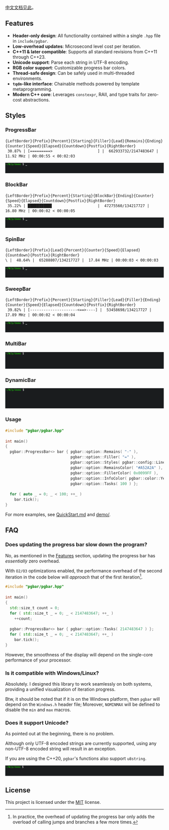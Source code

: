 [中文文档见此](docs/README_zh.md)。

## Features
- **Header-only design**: All functionality contained within a single `.hpp` file in `include/pgbar`.
- **Low-overhead updates**: Microsecond level cost per iteration.
- **C++11 & later compatible**: Supports all standard revisions from C++11 through C++23.
- **Unicode support**: Parse each string in UTF-8 encoding.
- **RGB color support**: Customizable progress bar colors.
- **Thread-safe design**: Can be safely used in multi-threaded environments.
- **`tqdm`-like interface**: Chainable methods powered by template metaprogramming.
- **Modern C++ core**: Leverages `constexpr`, RAII, and type traits for zero-cost abstractions.

## Styles
### ProgressBar
```
{LeftBorder}{Prefix}{Percent}{Starting}{Filler}{Lead}{Remains}{Ending}{Counter}{Speed}{Elapsed}{Countdown}{Postfix}{RightBorder}
 30.87% | [=========>                    ] |  662933732/2147483647 |  11.92 MHz | 00:00:55 < 00:02:03
```
![progressbar](images/progressbar.gif)

### BlockBar
```
{LeftBorder}{Prefix}{Percent}{Starting}{BlockBar}{Ending}{Counter}{Speed}{Elapsed}{Countdown}{Postfix}{RightBorder}
 35.22% | ██████████▋                    |  47275560/134217727 |  16.80 MHz | 00:00:02 < 00:00:05
```
![BlockBar](images/blockbar.gif)

### SpinBar
```
{LeftBorder}{Prefix}{Lead}{Percent}{Counter}{Speed}{Elapsed}{Countdown}{Postfix}{RightBorder}
\ |  48.64% |  65288807/134217727 |  17.84 MHz | 00:00:03 < 00:00:03
```
![spinbar](images/spinbar.gif)

### SweepBar
```
{LeftBorder}{Prefix}{Percent}{Starting}{Filler}{Lead}{Filler}{Ending}{Counter}{Speed}{Elapsed}{Countdown}{Postfix}{RightBorder}
 39.82% | [---------------------<==>----] |  53458698/134217727 |  17.89 MHz | 00:00:02 < 00:00:04
```
![sweepbar](images/sweepbar.gif)

### MultiBar
![multibar](images/multibar.gif)

### DynamicBar
![dynamicbar](images/dynamicbar.gif)

### Usage
```cpp
#include "pgbar/pgbar.hpp"

int main()
{
  pgbar::ProgressBar<> bar { pgbar::option::Remains( "-" ),
                             pgbar::option::Filler( "=" ),
                             pgbar::option::Styles( pgbar::config::Line::Entire ),
                             pgbar::option::RemainsColor( "#A52A2A" ),
                             pgbar::option::FillerColor( 0x0099FF ),
                             pgbar::option::InfoColor( pgbar::color::Yellow ),
                             pgbar::option::Tasks( 100 ) };

  for ( auto _ = 0; _ < 100; ++_ )
    bar.tick();
}
```

For more examples, see [QuickStart.md](docs/QuickStart.md) and [demo/](demo/).

## FAQ
### Does updating the progress bar slow down the program?
No, as mentioned in the [Features](#features) section, updating the progress bar has *essentially* zero overhead.

With `O2/O3` optimizations enabled, the performance overhead of the second iteration in the code below will *approach* that of the first iteration[^1].

[^1]: In practice, the overhead of updating the progress bar only adds the overload of calling jumps and branches a few more times.

```cpp
#include "pgbar/pgbar.hpp"

int main()
{
  std::size_t count = 0;
  for ( std::size_t _ = 0; _ < 2147483647; ++_ )
    ++count;

  pgbar::ProgressBar<> bar { pgbar::option::Tasks( 2147483647 ) };
  for ( std::size_t _ = 0; _ < 2147483647; ++_ )
    bar.tick();
}
```

However, the smoothness of the display will depend on the single-core performance of your processor.
### Is it compatible with Windows/Linux?
Absolutely. I designed this library to work seamlessly on both systems, providing a unified visualization of iteration progress.

Btw, it should be noted that if it is on the Windows platform, then `pgbar` will depend on the `Windows.h` header file; Moreover, `NOMINMAX` will be defined to disable the `min` and `max` macros.
### Does it support Unicode?
As pointed out at the beginning, there is no problem.

Although only UTF-8 encoded strings are currently supported, using any non-UTF-8 encoded string will result in an exception.

If you are using the C++20, `pgbar`'s functions also support `u8string`.

![unicode](images/unicode.gif)

## License
This project is licensed under the [MIT](LICENSE) license.
